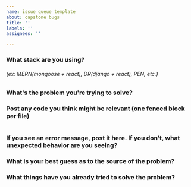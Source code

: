 ```yaml
---
name: issue queue template
about: capstone bugs
title: ''
labels: ''
assignees: ''

---
```


### What stack are you using? 
###### (ex: MERN(mongoose + react), DR(django + react), PEN, etc.)

### What's the problem you're trying to solve?


### Post any code you think might be relevant (one fenced block per file)
```
```

### If you see an error message, post it here. If you don't, what unexpected behavior are you seeing?


### What is your best guess as to the source of the problem?


### What things have you already tried to solve the problem?